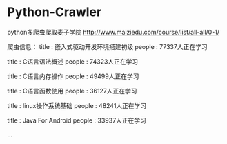 # Python-Crawler
python多爬虫爬取麦子学院
http://www.maiziedu.com/course/list/all-all/0-1/

爬虫信息：
title : 嵌入式驱动开发环境搭建初级
people : 77337人正在学习

title : C语言语法概述	
people : 74323人正在学习

title : C语言内存操作
people : 49499人正在学习

title : C语言函数使用
people : 36127人正在学习

title : linux操作系统基础	
people : 48241人正在学习

title : Java For Android
people : 33937人正在学习

...
